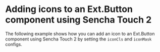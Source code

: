 # Adding icons to an Ext.Button component using Sencha Touch 2 #

The following example shows how you can add an icon to an Ext.Button component using Sencha Touch 2 by setting the `iconCls` and `iconMask` configs.
